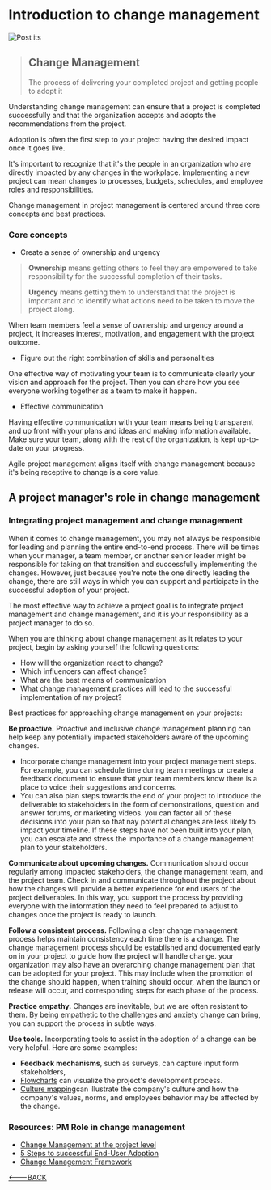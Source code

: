 # Introduction to change management

![Post its](https://images.unsplash.com/photo-1616628188725-0a474c982b5c?ixlib=rb-4.0.3&ixid=M3wxMjA3fDB8MHxwaG90by1wYWdlfHx8fGVufDB8fHx8fA%3D%3D&auto=format&fit=crop&w=774&q=80)

> ## Change Management <br>
>
> The process of delivering your completed project and getting people to adopt it

Understanding change management can ensure that a project is completed successfully and that the organization accepts and adopts the recommendations from the project.

Adoption is often the first step to your project having the desired impact once it goes live.

It's important to recognize that it's the people in an organization who are directly impacted by any changes in the workplace. Implementing a new project can mean changes to processes, budgets, schedules, and employee roles and responsibilities.

Change management in project management is centered around three core concepts and best practices.

### Core concepts

- Create a sense of ownership and urgency

> **Ownership** means getting others to feel they are empowered to take responsibility for the successful completion of their tasks.
>
> **Urgency** means getting them to understand that the project is important and to identify what actions need to be taken to move the project along.

When team members feel a sense of ownership and urgency around a project, it increases interest, motivation, and engagement with the project outcome.

- Figure out the right combination of skills and personalities

One effective way of motivating your team is to communicate clearly your vision and approach for the project. Then you can share how you see everyone working together as a team to make it happen.

- Effective communication

Having effective communication with your team means being transparent and up front with your plans and ideas and making information available. Make sure your team, along with the rest of the organization, is kept up-to-date on your progress.

Agile project management aligns itself with change management because it's being receptive to change is a core value.

## A project manager's role in change management

### Integrating project management and change management

When it comes to change management, you may not always be responsible for leading and planning the entire end-to-end process. There will be times when your manager, a team member, or another senior leader might be responsible for taking on that transition and successfully implementing the changes. However, just because you're note the one directly leading the change, there are still ways in which you can support and participate in the successful adoption of your project.

The most effective way to achieve a project goal is to integrate project management and change management, and it is your responsibility as a project manager to do so.

When you are thinking about change management as it relates to your project, begin by asking yourself the following questions:

- How will the organization react to change?
- Which influencers can affect change?
- What are the best means of communication
- What change management practices will lead to the successful implementation of my project?

Best practices for approaching change management on your projects:

**Be proactive.** Proactive and inclusive change management planning can help keep any potentially impacted stakeholders aware of the upcoming changes.

- Incorporate change management into your project management steps. For example, you can schedule time during team meetings or create a feedback document to ensure that your team members know there is a place to voice their suggestions and concerns.
- You can also plan steps towards the end of your project to introduce the deliverable to stakeholders in the form of demonstrations, question and answer forums, or marketing videos. you can factor all of these decisions into your plan so that nay potential changes are less likely to impact your timeline. If these steps have not been built into your plan, you can escalate and stress the importance of a change management plan to your stakeholders.

**Communicate about upcoming changes.** Communication should occur regularly among impacted stakeholders, the change management team, and the project team. Check in and communicate throughout the project about how the changes will provide a better experience for end users of the project deliverables. In this way, you support the process by providing everyone with the information they need to feel prepared to adjust to changes once the project is ready to launch.

**Follow a consistent process.** Following a clear change management process helps maintain consistency each time there is a change. The change management process should be established and documented early on in your project to guide how the project will handle change. your organization may also have an overarching change management plan that can be adopted for your project. This may include when the promotion of the change should happen, when training should occur, when the launch or release will occur, and corresponding steps for each phase of the process.

**Practice empathy.** Changes are inevitable, but we are often resistant to them. By being empathetic to the challenges and anxiety change can bring, you can support the process in subtle ways.

**Use tools.** Incorporating tools to assist in the adoption of a change can be very helpful. Here are some examples:

- **Feedback mechanisms**, such as surveys, can capture input form stakeholders,
- [Flowcharts](https://www.lucidchart.com/pages/what-is-a-flowchart-tutorial) can visualize the project's development process.
- [Culture mapping](https://www.strategyzer.com/blog/posts/2015/10/13/the-culture-map-a-systematic-intentional-tool-for-designing-great-company-culture)can illustrate the company's culture and how the company's values, norms, and employees behavior may be affected by the change.

### Resources: PM Role in change management

- [Change Management at the project level](https://www.prosci.com/resources/articles/change-management-at-the-project-level)
- [5 Steps to successful End-User Adoption](https://www.citrix.com/content/dam/citrix/en_us/documents/reference-material/5-steps-to-successful-end-user-adoption.pdf)
- [Change Management Framework](https://docs.google.com/presentation/d/1YMVERX1vBsknCjbCtsKFmHgWWZxFcO5A3urvWbWXKbs/template/preview?pli=1&resourcekey=0-_V7hj-KwQu75EI2Y9qpsTw)

[<---BACK](../googlePmCert.md)
